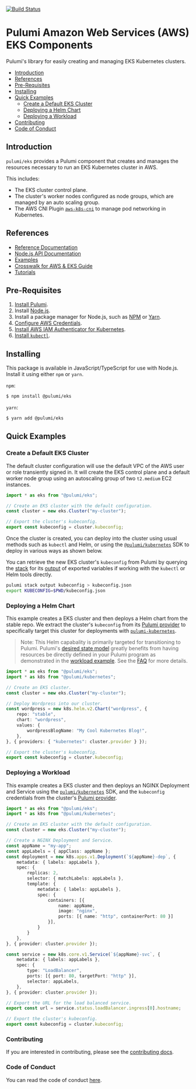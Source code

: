[![Build Status](https://travis-ci.com/pulumi/pulumi-eks.svg?token=eHg7Zp5zdDDJfTjY8ejq&branch=master)](https://travis-ci.com/pulumi/pulumi-eks)

# Pulumi Amazon Web Services (AWS) EKS Components

Pulumi's library for easily creating and managing EKS Kubernetes clusters.

* [Introduction](#introduction)
* [References](#references)
* [Pre-Requisites](#pre-requisites)
* [Installing](#installing)
* [Quick Examples](#quick-examples)
  * [Create a Default EKS Cluster](#create-a-default-eks-cluster)
  * [Deploying a Helm Chart](#deploying-a-helm-chart)
  * [Deploying a Workload](#deploying-a-workload)
* [Contributing](#contributing)
* [Code of Conduct](#code-of-conduct)

## Introduction

`pulumi/eks` provides a Pulumi component that creates and manages the resources necessary to run an EKS Kubernetes cluster in AWS.

This includes:
- The EKS cluster control plane.
- The cluster's worker nodes configured as node groups, which are managed by an auto scaling group.
- The AWS CNI Plugin [`aws-k8s-cni`](https://github.com/aws/amazon-vpc-cni-k8s/) to manage pod networking in Kubernetes.

## References

* [Reference Documentation](https://www.pulumi.com/docs/reference/clouds/kubernetes/)
* [Node.js API Documentation](https://pulumi.io/reference/pkg/nodejs/@pulumi/eks/index.html)
* [Examples](./nodejs/eks/examples)
* [Crosswalk for AWS & EKS Guide](https://www.pulumi.com/docs/guides/crosswalk/aws/eks/)
* [Tutorials](https://www.pulumi.com/docs/reference/tutorials/kubernetes/)

## Pre-Requisites

1. [Install Pulumi](https://www.pulumi.com/docs/reference/install).
1. Install [Node.js](https://nodejs.org/en/download).
1. Install a package manager for Node.js, such as [NPM](https://www.npmjs.com/get-npm) or [Yarn](https://yarnpkg.com/lang/en/docs/install).
1. [Configure AWS Credentials](https://www.pulumi.com/docs/reference/clouds/aws/setup/).
1. [Install AWS IAM Authenticator for Kubernetes](https://docs.aws.amazon.com/eks/latest/userguide/install-aws-iam-authenticator.html).
1. [Install `kubectl`](https://kubernetes.io/docs/tasks/tools/install-kubectl/#install-kubectl).

## Installing

This package is available in JavaScript/TypeScript for use with Node.js. Install it using either `npm` or `yarn`.

`npm`:

```bash
$ npm install @pulumi/eks
```

`yarn`:

```bash
$ yarn add @pulumi/eks
```

## Quick Examples

### Create a Default EKS Cluster

The default cluster configuration will use the default VPC of the AWS user
or role transiently signed in. It will create the EKS control plane and a default
worker node group using an autoscaling group of two `t2.medium` EC2 instances.

```typescript
import * as eks from "@pulumi/eks";

// Create an EKS cluster with the default configuration.
const cluster = new eks.Cluster("my-cluster");

// Export the cluster's kubeconfig.
export const kubeconfig = cluster.kubeconfig;
```

Once the cluster is created, you can deploy into the cluster using usual methods
such as `kubectl` and Helm, or using the
[`@pulumi/kubernetes`][pulumi-kubernetes] SDK to deploy in various ways
as shown below.

You can retrieve the new EKS cluster's `kubeconfig` from Pulumi by querying the
[stack](https://www.pulumi.com/docs/intro/concepts/stack/) for its
[output](https://www.pulumi.com/docs/intro/concepts/stack/#outputs) of exported
variables if working with the `kubectl` or Helm tools directly.

```bash
pulumi stack output kubeconfig > kubeconfig.json
export KUBECONFIG=$PWD/kubeconfig.json
```

### Deploying a Helm Chart

This example creates a EKS cluster and then deploys a Helm chart from the
stable repo. We extract the cluster's `kubeconfig` from its [Pulumi provider](https://www.pulumi.com/docs/reference/programming-model/#providers) to specifically target this cluster for deployments with
[`pulumi-kubernetes`][pulumi-kubernetes].

> Note: This Helm capabality is primarily targeted for transitioning to Pulumi.
Pulumi's [desired state model][how-pulumi-works] greatly benefits
from having resources be directly defined in your Pulumi program as demonstrated
in the [workload example][workload-example]. See the [FAQ][faq] for more details.

```typescript
import * as eks from "@pulumi/eks";
import * as k8s from "@pulumi/kubernetes";

// Create an EKS cluster.
const cluster = new eks.Cluster("my-cluster");

// Deploy Wordpress into our cluster.
const wordpress = new k8s.helm.v2.Chart("wordpress", {
    repo: "stable",
    chart: "wordpress",
    values: {
        wordpressBlogName: "My Cool Kubernetes Blog!",
    },
}, { providers: { "kubernetes": cluster.provider } });

// Export the cluster's kubeconfig.
export const kubeconfig = cluster.kubeconfig;
```

### Deploying a Workload

This example creates a EKS cluster and then deploys an NGINX Deployment and
Service using the [`pulumi/kubernetes`][pulumi-kubernetes] SDK, and the
`kubeconfig` credentials from the cluster's
[Pulumi provider](https://www.pulumi.com/docs/reference/programming-model/#providers).

```typescript
import * as eks from "@pulumi/eks";
import * as k8s from "@pulumi/kubernetes";

// Create an EKS cluster with the default configuration.
const cluster = new eks.Cluster("my-cluster");

// Create a NGINX Deployment and Service.
const appName = "my-app";
const appLabels = { appClass: appName };
const deployment = new k8s.apps.v1.Deployment(`${appName}-dep`, {
    metadata: { labels: appLabels },
    spec: {
        replicas: 2,
        selector: { matchLabels: appLabels },
        template: {
            metadata: { labels: appLabels },
            spec: {
                containers: [{
                    name: appName,
                    image: "nginx",
                    ports: [{ name: "http", containerPort: 80 }]
                }],
            }
        }
    },
}, { provider: cluster.provider });

const service = new k8s.core.v1.Service(`${appName}-svc`, {
    metadata: { labels: appLabels },
    spec: {
        type: "LoadBalancer",
        ports: [{ port: 80, targetPort: "http" }],
        selector: appLabels,
    },
}, { provider: cluster.provider });

// Export the URL for the load balanced service.
export const url = service.status.loadBalancer.ingress[0].hostname;

// Export the cluster's kubeconfig.
export const kubeconfig = cluster.kubeconfig;
```

### Contributing

If you are interested in contributing, please see the [contributing docs][contributing].

### Code of Conduct

You can read the code of conduct [here][code-of-conduct].

[pulumi-kubernetes]: https://github.com/pulumi/pulumi-kubernetes
[contributing]: CONTRIBUTING.md
[code-of-conduct]: CODE-OF-CONDUCT.md
[workload-example]: #deploying-a-workload-on-aws-eks
[how-pulumi-works]: https://www.pulumi.com/docs/intro/concepts/how-pulumi-works
[workload-example]: #deploying-a-workload
[faq]: https://www.pulumi.com/docs/intro/cloud-providers/kubernetes/faq/
